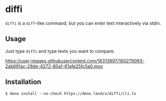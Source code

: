 # diffi

`diffi` is a `diff`-like command, but you can enter text interactively via stdin.

## Usage

Just type `diffi` and type texts you want to compare.

https://user-images.githubusercontent.com/16313897/160279093-2ab691ac-28de-4272-80a1-61afe25fc5a0.mov

## Installation

```
$ deno install --no-check https://deno.land/x/diffi/cli.ts
```
